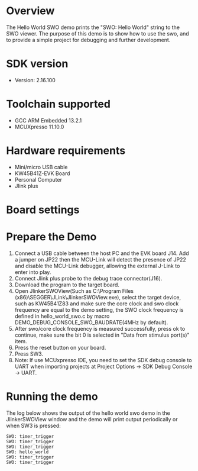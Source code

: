 Overview
========
The Hello World SWO demo prints the "SWO: Hello World" string to the SWO viewer. The purpose of this demo is to
show how to use the swo, and to provide a simple project for debugging and further development.

SDK version
===========
- Version: 2.16.100

Toolchain supported
===================
- GCC ARM Embedded  13.2.1
- MCUXpresso  11.10.0

Hardware requirements
=====================
- Mini/micro USB cable
- KW45B41Z-EVK Board
- Personal Computer
- Jlink plus

Board settings
==============

Prepare the Demo
================
1.  Connect a USB cable between the host PC and the EVK board J14. Add a jumper on JP22 then the MCU-Link will detect the presence of JP22 and disable the MCU-Link debugger, allowing the external J-Link to enter into play.
2.  Connect Jlink plus probe to the debug trace connector(J16).
3.  Download the program to the target board.
4.  Open JlinkerSWOView(Such as C:\Program Files (x86)\SEGGER\JLink\JlinkerSWOView.exe), select the target device, such as KW45B41Z83 and make sure the core clock and swo clock frequency are equal to the demo setting, the SWO clock frequency is defined in hello_world_swo.c by macro DEMO_DEBUG_CONSOLE_SWO_BAUDRATE(4MHz by default).
5.  After swo/core clock frequency is measured successfully, press ok to continue, make sure the bit 0 is selected in "Data from stimulus port(s)" item.
6.  Press the reset button on your board.
7.  Press SW3.
8.  Note: If use MCUxpresso IDE, you need to set the SDK debug console to UART when importing projects at
    Project Options -> SDK Debug Console -> UART.

Running the demo
================
The log below shows the output of the hello world swo demo in the JlinkerSWOView window and the demo will print output periodically or when SW3 is pressed:
~~~~~~~~~~~~~~~~~~~~~~~~~~~~~~~~~~~
SWO: timer_trigger
SWO: timer_trigger
SWO: timer_trigger
SWO: hello_world
SWO: timer_trigger
SWO: timer_trigger
~~~~~~~~~~~~~~~~~~~~~~~~~~~~~~~~~~~
